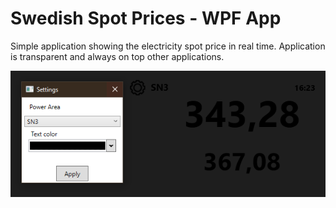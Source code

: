 # Swedish Spot Prices - WPF App
Simple application showing the electricity spot price in real time. Application is transparent and always on top other applications.

![Example](./image.png)
